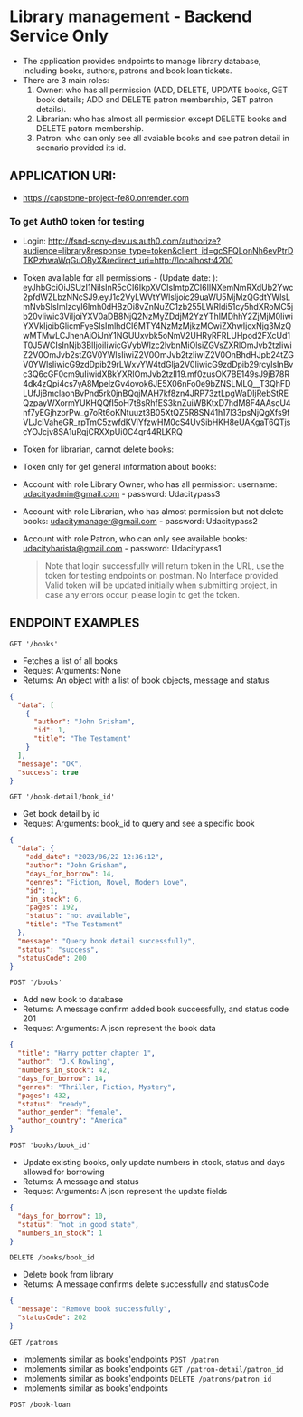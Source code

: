 # Library management - Backend Service Only

- The application provides endpoints to manage library database, including books, authors, patrons and book loan tickets.
- There are 3 main roles:
  1. Owner: who has all permission (ADD, DELETE, UPDATE books, GET book details; ADD and DELETE patron membership, GET patron details).
  2. Librarian: who has almost all permission except DELETE books and DELETE patorn membership.
  3. Patron: who can only see all avaiable books and see patron detail in scenario provided its id.

## APPLICATION URI:

- https://capstone-project-fe80.onrender.com

### To get Auth0 token for testing

- Login: http://fsnd-sony-dev.us.auth0.com/authorize?audience=library&response_type=token&client_id=gcSFQLonNh6evPtrDTKPzhwaWqGuOByX&redirect_uri=http://localhost:4200
- Token available for all permissions - (Update date: ): eyJhbGciOiJSUzI1NiIsInR5cCI6IkpXVCIsImtpZCI6IlNXemNmRXdUb2Ywc2pfdWZLbzNNcSJ9.eyJ1c2VyLWVtYWlsIjoic29uaWU5MjMzQGdtYWlsLmNvbSIsImlzcyI6Imh0dHBzOi8vZnNuZC1zb255LWRldi51cy5hdXRoMC5jb20vIiwic3ViIjoiYXV0aDB8NjQ2NzMyZDdjM2YzYThlMDhhY2ZjMjM0IiwiYXVkIjoibGlicmFyeSIsImlhdCI6MTY4NzMzMjkzMCwiZXhwIjoxNjg3MzQwMTMwLCJhenAiOiJnY1NGUUxvbk5oNmV2UHRyRFRLUHpod2FXcUd1T0J5WCIsInNjb3BlIjoiIiwicGVybWlzc2lvbnMiOlsiZGVsZXRlOmJvb2tzIiwiZ2V0OmJvb2stZGV0YWlsIiwiZ2V0OmJvb2tzIiwiZ2V0OnBhdHJpb24tZGV0YWlsIiwicG9zdDpib29rLWxvYW4tdGlja2V0IiwicG9zdDpib29rcyIsInBvc3Q6cGF0cm9uIiwidXBkYXRlOmJvb2tzIl19.mf0zusOK7BE149sJ9jB78R4dk4zQpi4cs7yA8MpelzGv4ovok6JE5X06nFo0e9bZNSLMLQ\_\_T3QhFDLUfJjBmclaonBvPnd5rk0jnBQqjMAH7kf8zn4JRP73ztLpgWaDIjRebStREQzpayWXormYUKHQQfI5oH7t8sRhfES3knZuiWBKtxD7hdM8F4AAscU4nf7yEGjhzorPw_g7oRt6oKNtuuzt3B05XtQZ5R8SN41h17l33psNjQgXfs9fVLJcIVaheGR_rpTmC5zwfdKVlYfzwHM0cS4UvSibHKH8eUAKgaT6QTjscYOJcjv8SA1uRqjCRXXpUi0C4qr44RLKRQ
- Token for librarian, cannot delete books:
- Token only for get general information about books:

- Account with role Library Owner, who has all permission: username: udacityadmin@gmail.com - password: Udacitypass3
- Account with role Librarian, who has almost permission but not delete books: udacitymanager@gmail.com - password: Udacitypass2
- Account with role Patron, who can only see available books: udacitybarista@gmail.com - password: Udacitypass1
  > Note that login successfully will return token in the URL, use the token for testing endpoints on postman. No Interface provided.
  > Valid token will be updated initially when submitting project, in case any errors occur, please login to get the token.

## ENDPOINT EXAMPLES

`GET '/books'`

- Fetches a list of all books
- Request Arguments: None
- Returns: An object with a list of book objects, message and status

```json
{
  "data": [
    {
      "author": "John Grisham",
      "id": 1,
      "title": "The Testament"
    }
  ],
  "message": "OK",
  "success": true
}
```

`GET '/book-detail/book_id'`

- Get book detail by id
- Request Arguments: book_id to query and see a specific book

```json
{
  "data": {
    "add_date": "2023/06/22 12:36:12",
    "author": "John Grisham",
    "days_for_borrow": 14,
    "genres": "Fiction, Novel, Modern Love",
    "id": 1,
    "in_stock": 6,
    "pages": 192,
    "status": "not available",
    "title": "The Testament"
  },
  "message": "Query book detail successfully",
  "status": "success",
  "statusCode": 200
}
```

`POST '/books' `

- Add new book to database
- Returns: A message confirm added book successfully, and status code 201
- Request Arguments: A json represent the book data

```json
{
  "title": "Harry potter chapter 1",
  "author": "J.K Rowling",
  "numbers_in_stock": 42,
  "days_for_borrow": 14,
  "genres": "Thriller, Fiction, Mystery",
  "pages": 432,
  "status": "ready",
  "author_gender": "female",
  "author_country": "America"
}
```

`POST 'books/book_id'` <!--update books -->

- Update existing books, only update numbers in stock, status and days allowed for borrowing
- Returns: A message and status
- Request Arguments: A json represent the update fields

```json
{
  "days_for_borrow": 10,
  "status": "not in good state",
  "numbers_in_stock": 1
}
```

`DELETE /books/book_id`

- Delete book from library
- Returns: A message confirms delete successfully and statusCode

```json
{
  "message": "Remove book successfully",
  "statusCode": 202
}
```

`GET /patrons`

- Implements similar as books'endpoints
  `POST /patron`
- Implements similar as books'endpoints
  `GET /patron-detail/patron_id`
- Implements similar as books'endpoints
  `DELETE /patrons/patron_id`
- Implements similar as books'endpoints

`POST /book-loan`
